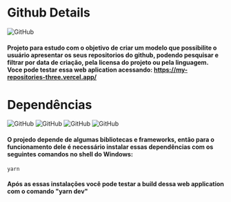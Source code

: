 # Github Details

![GitHub](https://img.shields.io/github/license/vimigueloli/my_repositories?color=brigthgreen) <br/>

#### Projeto para estudo com o objetivo de criar um modelo que possibilite o usuário apresentar os seus repositorios do github, podendo pesquisar e filtrar por data de criação, pela licensa do projeto ou pela linguagem. Voce pode testar essa web aplication acessando: https://my-repositories-three.vercel.app/

# Dependências

![GitHub](https://img.shields.io/badge/dependências-react-4e8dec?style=plastic)
![GitHub](https://img.shields.io/badge/-axios-4e8dec?style=plastic)
![GitHub](https://img.shields.io/badge/tailwind-4e8dec?style=plastic)
![GitHub](https://img.shields.io/badge/react_icons-4e8dec?style=plastic)
<br/>

#### O projedo depende de algumas bibliotecas e frameworks, então para o funcionamento dele é necessário instalar essas dependências com os seguintes comandos no shell do Windows:

```
yarn 
```

#### Após as essas instalações você pode testar a build dessa web application com o comando "yarn dev" 